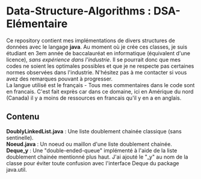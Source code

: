 # Data-Structure-Algorithms : DSA-Elémentaire

Ce repository contient mes implémentations de divers structures de données avec le langage **java**.
Au moment où je crée ces classes, je suis étudiant en 3em année de baccalauréat en informatique (équivalent d'une licence), *sans expérience dans l'industrie*.
Il se pourrait donc que mes codes ne soient les optimales possibles et que je ne respecte pas certaines normes observées dans l'industrie. N'hésitez pas à me contacter si vous avez des remarques pouvant à progresser.  
La langue utilisé est le français - Tous mes commentaires dans le code sont en francais. C'est fait exprès car dans ce domaine, ici en Amérique du nord (Canada) il y a moins de ressources en francais qu'il y en a en anglais.

## Contenu
**DoublyLinkedList.java** : Une liste doublement chainée classique (sans sentinelle).  
**Noeud.java** : Un noeud ou maillon d'une liste doublement chainée.  
**Deque_y** : Une "double-ended-queue" implémenté à l'aide de la liste doublement chainée mentionné plus haut. J'ai ajouté le "_y" au nom de la classe pour éviter toute confusion avec l'interface Deque du package java.util.  

